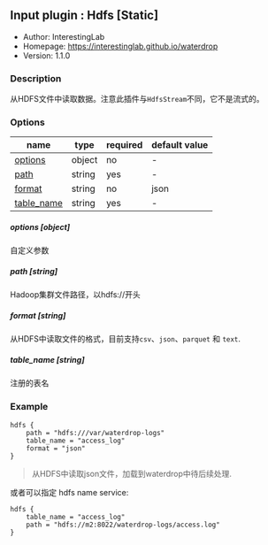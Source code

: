 ## Input plugin : Hdfs [Static]

* Author: InterestingLab
* Homepage: https://interestinglab.github.io/waterdrop
* Version: 1.1.0

### Description

从HDFS文件中读取数据。注意此插件与`HdfsStream`不同，它不是流式的。


### Options

| name | type | required | default value |
| --- | --- | --- | --- |
| [options](#options-object) | object | no | - |
| [path](#path-string) | string | yes | - |
| [format](#format-string) | string | no | json |
| [table_name](#table_name-string) | string | yes | - |

##### options [object]

自定义参数

##### path [string]

Hadoop集群文件路径，以hdfs://开头

##### format [string]

从HDFS中读取文件的格式，目前支持`csv`、`json`、`parquet` 和 `text`.

##### table_name [string]

注册的表名


### Example

```
hdfs {
    path = "hdfs:///var/waterdrop-logs"
    table_name = "access_log"
    format = "json"
}
```

> 从HDFS中读取json文件，加载到waterdrop中待后续处理.


或者可以指定 hdfs name service:

```
hdfs {
    table_name = "access_log"
    path = "hdfs://m2:8022/waterdrop-logs/access.log"
}
```
